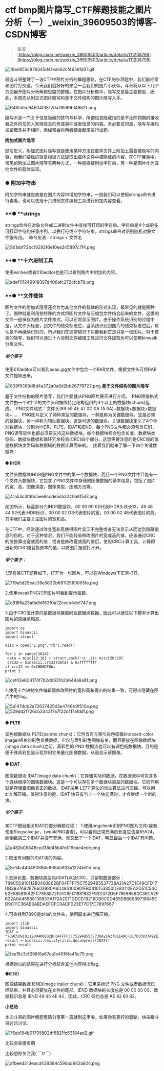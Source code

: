 <!--yml
category: 未分类
date: 2022-04-26 14:46:35
-->

# ctf bmp图片隐写_CTF解题技能之图片分析（一）_weixin_39609503的博客-CSDN博客

> 来源：[https://blog.csdn.net/weixin_39609503/article/details/111208798](https://blog.csdn.net/weixin_39609503/article/details/111208798)

![19ed855c879045d41eab92cf4959fd37.gif](img/03a7090745a9aff04a94f6ce5805342e.png)

最近斗哥整理了一波CTF中图片分析的解题思路，在CTF的杂项题中，我们最经常和图片打交道，今天我们就好好的来会一会我们的图片小伙伴。斗哥将从以下几个方面展开图片分析解题思路的整理。在图片分析题中，隐写又是最主要题型，因此，本周先从附加式图片隐写和基于文件结构的图片隐写入手。

![646fafec94604f3812da79589bf49621.png](img/01e2b8e228f5757eb613546534560500.png)

隐写术是一门关于信息隐藏的技巧与科学，所谓信息隐藏指的是不让除预期的接收者之外的任何人知晓信息的传递事件或者信息的内容。务必要说的是，隐写与编码加密概念并不相同，但经常会将两者结合起来进行出题。

**附加式图片隐写**

顾名思义，附加式图片隐写就是使用某种方法在载体文件上附加上需要被隐写的内容，而我们要做的就是根据方法提取出载体文件中被隐藏的内容。在CTF赛事中，常见的附加式图片隐写有两种方式，一种是直接附加字符串，另一种是图片作为其他文件的载体呈现。

### **● 附加字符串**

附加字符串就是直接在图片内容中增加字符串，一般我们可以使用strings命令进行查看，也可以使用十六进制文件编辑工具进行附加内容查看。

### **● ****strings**

strings命令在对象文件或二进制文件中查找可打印的字符串。字符串是4个或更多可打印字符的任意序列，以换行符或空字符结束。strings命令对识别随机对象文件很有用。 
命令用法：strings + 文件名

![9d1abf72bc19292f6e10ee245897c7f4.png](img/16e9fe48eba43ea0bc668ec47a5f7693.png)

### **● ****十六进制工具**

使用winhex或者010editor也是可以看到图片中附加的内容。

![adef111249918097d406afc272cfcb79.png](img/d0caff4120e02238b73a8cafda646bd1.png)

### **● ****文件载体**

图片文件的附加式隐写还会作为其他文件的载体的形式出现，最常见的就是图种了。图种就是利用些特殊的方式将图片文件与压缩包文件结合起来的文件，这类的文件一般保存为图片文件格式，可以正常显示图片。由于操作系统识别的过程中是，从文件头标志，到文件的结束标志位，当系统识别到图片的结束标志位后，默认是不再继续识别的，所以我们在通常情况下只能看到它是只是一张图片。对于这类的隐写，我们可以通过十六进制文件编辑工具进行文件提取也可以使用binwalk分离文件。

##### **举个栗子**

使用010editor可以看到aoao.jpg文件中包含一个RAR文件，根据文件头可将RAR文件提取出来。

![839f9360d8d4a372a0a6d2bb26779722.png](img/7ea176519ee21b5a5bb63872cf3532a8.png) **基于文件结构的图片隐写**

基于文件结构的图片隐写，我们主要就从PNG图片展开进行介绍。 
PNG图像格式文件由一个8字节的文件头和按照特定结构组织的3个以上的数据块(chunk)组成。 
PNG文件格式：文件头(89 59 4E 47 0D 0A 1A 0A)+数据块+数据块+数据块+...... 
PNG图片定义了两种类型的数据块，一种是称为关键数据块，这是必须的数据块，另一种称为辅助数据块，这是可选的数据块。关键数据块定义了4个标准数据块，分别为IHDR、PLTE、IDAT和IEND，每个PNG文件都必须包含它们，PNG读写软件也都必须要支持这些数据块。每个数据块都会包含长度、数据块类型码、数据块数据和循环冗余校验(CRC)四个部分。这里需要注意的是CRC域的值是数据块类型码和数据域的数据计算而来的。 
接着我们就来了解一下四个关键数据块：

#### **● IHDR**

文件头数据块IHDR是PNG文件中的第一个数据块，而且一个PNG文件中只能有一个文件头数据块，它包含了PNG文件中存储的图像数据的基本信息，包括了图片的宽，高，图像深度，图像类型，压缩方法等。

![41a53c3fd0c5ee9ccde5da3240a8f5d7.png](img/800c4308c7f4906a65b2574b39b2ffc4.png)

如图所示，标蓝部分为IHDR数据块，00 00 00 0D代表IHDR头块长13，49 48 44 52代表IHDR标识，00 00 02 D3代表图片的宽，00 00 02 46代表图片的高。其中我们主要关注图片的宽和高。 

在CTF中，经常通过改变宽和高使得图片显示不完整或者无法显示从而达到隐藏信息的目的。对于这种情况，我们不能轻易修改图片的宽或高的值，应该通过CRC的值推算出宽或高的值；或者是修改宽或高的值后，使用CRC计算工具，计算得出新的CRC值替换原本的值，以防图片报错打不开。

##### **举个栗子：**

1.现有某CTF题目如下，打开为一张图片，可以在Windows下正常打开。

![719a5d25eac39e5830b68112580005fa.png](img/70ee176aa4bd31bf9633ce67d26d1552.png)

2.使用tweakPNG打开图片可看到提示报错。

![c8186a23a0a8d183f0a72cecb4def747.png](img/1b7fcadf61ef04024677a7d0e788c946.png)

3.由于CRC值计算的是数据块类型码及数据块数据，因此可以通过以下脚本计算出图片的原始宽和高。

```
import os
import binascii
import struct

misc = open("2.png","rb").read()

for i in range(1024):
 data = misc[12:16] + struct.pack('>i',i)+ misc[20:29]
 crc32 = binascii.crc32(data) & 0xffffffff
if crc32 == 0xCBD6DF8A:
print i
```

![cef43e804176f7b2db631b2b644a9a81.png](img/0b5e994b3f305ede6a0b73844f32695b.png)

4.使用十六进制文件编辑器修改图片的宽和高和得出的结果一致，可得出隐藏在图片中的flag。

![5a147ddb2a73637425d5e4746b9f510a.png](img/fe7fade533bb03e159cb3be55e6ba70b.png) ![529dd2f726cb3343f7a7f22d117afddf.png](img/470c8d35befebe6220991dc49c674aeb.png)

#### **● PLTE**

调色板数据块 PLTE(palette chunk)：它包含有与索引彩色图像(indexed-color image)相关的彩色变换数据，它仅与索引彩色图像有关，而且要放在图像数据块(image data chunk)之前。真彩色的 PNG 数据流也可以有调色板数据块，目的是便于非真彩色显示程序用它来量化图像数据，从而显示该图像。

#### **● IDAT**

图像数据块 IDAT(image data chunk)：它存储实际的数据，在数据流中可包含多个连续顺序的图像数据块。这是一个可以存在多个数据块类型的数据块。它的作用就是存储着图像真正的数据。IDAT采用 LZ77 算法的派生算法进行压缩，可以用 zlib 解压缩。值得注意的是，IDAT 块只有当上一个块充满时，才会继续一个新的块。

##### **举个栗子**

某CTF题目相关IDAT的部分解题过程： 
1.使用pngcheck识别PNG图片文件(或者使用Stegsolve.jar、tweakPNG查看)，可以看到正常充满的长度应该是65524，而倒数第二个IDAT并没有充满，就又起了一个IDAT，明显最后一个IDAT有问题。

![a482b05348ccd38d45b4fc816eae4ede.png](img/1aa4b78fc8bcef97597ba25834a55696.png)

2.取出有问题的IDAT块的内容。

![8c14c443490694e608db933a1224b61d.png](img/812d944ec5a300b64fb61cdef184b695.png)

3.去掉长度、数据块类型码(IDAT)以及CRC，只留取数据部分： 
789C5D91011280400802BF04FFFF5C75294B5537738A21A27D1E49CFD17DB3937A92E7E603880A6D485100901FB0410153350DE83112EA2D51C54CE2E585B15A2FC78E8872F51C6FC1881882F93D372DEF78E665B0C36C529622A0A45588138833A170A2071DDCD18219DB8C0D465D8B6989719645ED9C11C36AE3ABDAEFCFC0ACF023E77C17C7897667 

4.可查找到789C是zlib的文件头，使用脚本进行解压缩。

```
import zlib
import binascii
IDAT = "789C5D91011280400802BF04FFFF5C75294B5537738A21A27D1E49CFD17DB3937A92E7E603880A6D485100901FB0410153350DE83112EA2D51C54CE2E585B15A2FC78E8872F51C6FC1881882F93D372DEF78E665B0C36C529622A0A45588138833A170A2071DDCD18219DB8C0D465D8B6989719645ED9C11C36AE3ABDAEFCFC0ACF023E77C17C7897667".decode('hex')
result = binascii.hexlify(zlib.decompress(IDAT))
print result
```

![fea15c3cf298f8a67ca1b4016fa45e79.png](img/56af49737fa905dbeeae3e6c0fa04df2.png)

根据得出的结果在进行分析结合其他内容得出flag。

●IEND

图像结束数据 IEND(image trailer chunk)：它用来标记 PNG 文件或者数据流已经结束，并且必须要放在文件的尾部。IEND 数据块的长度总是 00 00 00 00，数据标识总是 IEND 49 45 4E 44，因此，CRC 码也总是 AE 42 60 82。

**小总结**

本次斗哥的图片解题思路分享第一篇就到这里啦，如果你有更好的思路，快来跟斗哥讨论讨论。

![76ab194b01705802df6821fc53184ad2.gif](img/473d457ca1e918225bcac261447867dd.png)

比较会装傻卖萌

比较想你关注我(*￣∇￣*)

![afbeed213eacd438384c596ad942a924.png](img/8ae02c654e0ad48708c460dfe3459589.png)